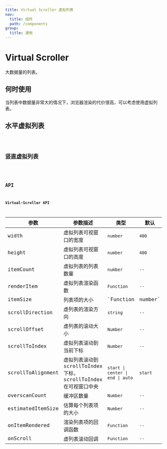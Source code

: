 ```yaml
---
title: Virtual Scroller 虚拟列表
nav:
  title: 组件
  path: /components
group:
  title: 通用
---
```


# Virtual Scroller

大数据量的列表。

## 何时使用

当列表中数据量非常大的情况下，浏览器渲染的代价很高，可以考虑使用虚拟列表。

## 水平虚拟列表

<code src="./demo/horizontal.tsx"/>

## 竖直虚拟列表 

<code src="./demo/vertical.tsx" />

## API

### Virtual-Scroller API

| 参数        | 参数描述      | 类型 | 默认   |
| ----------- | ---------------- | ------------------------------------------ | --------- |
| width| 虚拟列表可视窗口的宽度 | `number`         | `400` |
| height |虚拟列表可视窗口的高度| `number`         | `400` |
| itemCount| 虚拟列表的列表数量 | `number` | `--` |
| renderItem       |虚拟列表渲染函数| `Function`         | `--` |
| itemSize       |列表项的大小| `Function|number`         | `--` |
| scrollDirection       |虚列表的渲染方向| `string`         | `--` |
| scrollOffset  |虚列表的滚动大小| `Number`         | `--` |
| scrollToIndex |虚拟列表滚动到当前下标| `Number`         | `--` |
| scrollToAlignment       |虚拟列表滚动到scrollToIndex下标，scrollToIndex在可视窗口中央 | `start \| center \| end \| auto`         | `start` |
| overscanCount       |缓冲区数量| `Number`         | `--` |
| estimatedItemSize       |估算每个列表项的大小| `Number`         | `--` |
| onItemRendered       |渲染列表项的回调函数| `Function`         | `--` |
| onScroll       |虚列表滚动回调| `Function`         | `--` |




